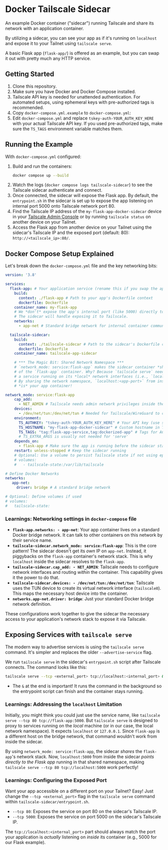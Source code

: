 # Docker Tailscale Sidecar

An example Docker container ("sidecar") running Tailscale and share its network with an application container. 

By utilizing a sidecar, you can see your app as if it's running on `localhost` and expose
it to your Tailnet using `tailscale serve`.

A basic Flask app (`flask-app/`) is offered as an example, but you can
swap it out with pretty much any HTTP service.

## Getting Started

1.  Clone this repository.
2.  Make sure you have Docker and Docker Compose installed.
3.  Tailscale API key is needed for unattended
    authentication. For automated setups, using ephemeral keys with pre-authorized tags
    is recommended.
4.  Copy `docker-compose.yml.example` to `docker-compose.yml`:
5.  Edit `docker-compose.yml` and replace `tskey-auth-YOUR_AUTH_KEY_HERE` with
    your actual Tailscale API key. If you used pre-authorized tags, make sure
    the `TS_TAGS` environment variable matches them.

## Running the Example

With `docker-compose.yml` configured:

1.  Build and run the containers:
    ```bash
    docker compose up --build
    ```
2.  Watch the logs (`docker compose logs tailscale-sidecar`) to see the
    Tailscale sidecar authenticate and connect.
3.  Once connected, the sidecar will expose the Flask app. By default, the
    `entrypoint.sh` in the sidecar is set up to expose the app listening on
    internal port 5000 onto Tailscale network port 80.
4.  Find the Tailscale IP address of the `my-flask-app-docker-sidecar` device in
    your [Tailscale Admin Console](https://login.tailscale.com/admin) or by
    running `tailscale status` on another device on your Tailnet.
5.  Access the Flask app from another device on your Tailnet using the sidecar's
    Tailscale IP and the exposed port (default: 80):
    `http://<tailscale_ip>:80/`.

## Docker Compose Setup Explained

Let's break down the `docker-compose.yml` file and the key networking bits:

```yaml
version: '3.8'

services:
  flask-app: # Your application service (rename this if you swap the app)
    build:
      context: ./flask-app # Path to your app's Dockerfile context
      dockerfile: Dockerfile
    container_name: my-flask-app
    # We *don't* expose the app's internal port (like 5000) directly to the host.
    # The sidecar will handle exposing it to Tailscale.
    networks:
      - app-net # Standard bridge network for internal container communication

  tailscale-sidecar:
    build:
      context: ./tailscale-sidecar # Path to the sidecar's Dockerfile context
      dockerfile: Dockerfile
    container_name: tailscale-app-sidecar

    # *** The Magic Bit: Shared Network Namespace ***
    # `network_mode: service:flask-app` makes the sidecar container *share the network stack*
    # of the `flask-app` container. Why? Because `tailscale serve` needs to proxy to
    # a service running on its *local* network interfaces (i.e., `localhost`).
    # By sharing the network namespace, `localhost:<app-port>` from inside the sidecar
    # *is* your app container!

network_mode: service:flask-app
    cap_add:
      - NET_ADMIN # Tailscale needs admin network privileges inside the container
    devices:
      - /dev/net/tun:/dev/net/tun # Needed for Tailscale/WireGuard to create its network interface
    environment:
      TS_AUTHKEY: "tskey-auth-YOUR_AUTH_KEY_HERE" # Your API key (use secrets in prod!)
      TS_HOSTNAME: "my-flask-app-docker-sidecar" # Custom hostname in Tailscale
      TS_TAGS: "tag:flask-app-service,tag:dockerized-app" # Tags for ACLs/organization
      # TS_EXTRA_ARGS is usually not needed for 'serve'
    depends_on:
      - flask-app # Make sure the app is running before the sidecar starts
    restart: unless-stopped # Keep the sidecar running
    # Optional: Use a volume to persist Tailscale state if not using ephemeral keys
    # volumes:
    #   - tailscale-state:/var/lib/tailscale

# Define Docker Networks
networks:
   app-net:
     driver: bridge # A standard bridge network

# Optional: Define volumes if used
# volumes:
#   tailscale-state:

```

### Learnings: Networking settings in `docker-compose` file

*   **`flask-app.networks: - app-net`**: Your app container lives on a standard
    Docker bridge network. It can talk to other containers on this network by
    their service name.
*   **`tailscale-sidecar.network_mode: service:flask-app`**: This is the core
    pattern! The sidecar doesn't get its *own* IP on `app-net`. Instead, it
    piggybacks on the `flask-app` container's network stack. This is why
    `localhost` inside the sidecar resolves to the `flask-app`.
*   **`tailscale-sidecar.cap_add: - NET_ADMIN`**: Tailscale needs to configure
    network interfaces and routing *within* the container. This capability gives
    it the power to do that.
*   **`tailscale-sidecar.devices: - /dev/net/tun:/dev/net/tun`**: Tailscale uses
    the TUN device to create its virtual network interface (`tailscale0`). This
    maps the necessary host device into the container.
*   **`networks.app-net.driver: bridge`**: Just your standard Docker bridge
    network definition.

These configurations work together to give the sidecar the necessary access to
your application's network stack to expose it via Tailscale.

## Exposing Services with `tailscale serve`

The modern way to advertise services is using the `tailscale serve` command.
It's simpler and replaces the older `--advertise-service` flag.

We run `tailscale serve` in the sidecar's `entrypoint.sh` script after Tailscale
connects. The command looks like this:

```bash
tailscale serve --tcp <external_port> tcp://localhost:<internal_port> &
```

*   The `&` at the end is important! It runs the command in the background so
    the entrypoint script can finish and the container stays running.

### Learnings: Addressing the `localhost` Limitation

Initially, you might think you could just use the service name, like `tailscale
serve --tcp 80 tcp://flask-app:5000`. But `tailscale serve` is designed to proxy
to services running on the *local* machine (or in our case, the local network
namespace). It expects `localhost` or `127.0.0.1`. Since `flask-app` is a
different host on the bridge network, that command wouldn't work from inside the
sidecar.

By using `network_mode: service:flask-app`, the sidecar *shares* the
`flask-app`'s network stack. Now, `localhost:5000` from inside the sidecar
*points directly to the Flask app* running in that shared namespace, making
`tailscale serve --tcp 80 tcp://localhost:5000` work perfectly!

### Learnings: Configuring the Exposed Port

Want your app accessible on a different port on your Tailnet? Easy! Just change
the `--tcp <external_port>` flag in the `tailscale serve` command within
`tailscale-sidecar/entrypoint.sh`.

*   `--tcp 80`: Exposes the service on port 80 on the sidecar's Tailscale IP.
*   `--tcp 5000`: Exposes the service on port 5000 on the sidecar's Tailscale
    IP.

The `tcp://localhost:<internal_port>` part should always match the port your
application is *actually* listening on *inside* its container (e.g., 5000 for
our Flask example). 